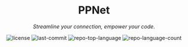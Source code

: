 <p align="center">
  <!--
  <img src="https://raw.githubusercontent.com/PKief/vscode-material-icon-theme/ec559a9f6bfd399b82bb44393651661b08aaf7ba/icons/folder-markdown-open.svg" width="100" alt="project-logo">
  -->
</p>
<p align="center">
    <h1 align="center">PPNet</h1>
</p>
<p align="center">
    <em>Streamline your connection, empower your code.</em>
</p>
<p align="center">
	<img src="https://img.shields.io/github/license/PagoPlus/ppnet?style=default&logo=opensourceinitiative&logoColor=white&color=0080ff" alt="license">
	<img src="https://img.shields.io/github/last-commit/PagoPlus/ppnet?style=default&logo=git&logoColor=white&color=0080ff" alt="last-commit">
	<img src="https://img.shields.io/github/languages/top/PagoPlus/ppnet?style=default&color=0080ff" alt="repo-top-language">
	<img src="https://img.shields.io/github/languages/count/PagoPlus/ppnet?style=default&color=0080ff" alt="repo-language-count">
<p>

